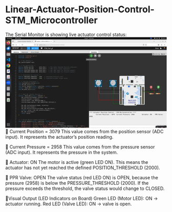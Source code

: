 # Linear-Actuator-Position-Control-STM_Microcontroller
The Serial Monitor is showing live actuator control status:
![image alt](https://github.com/mamtaborade/Linear-Actuator-Position-Control-STM_Microcontroller/blob/1f039ef1abb8b4a928e0ae5e20196f3975a1ab18/Task1/OP_1.png)
🔹 Current Position = 3079
    This value comes from the position sensor (ADC input).
    It represents the actuator’s position reading.
    
🔹 Current Pressure = 2958
    This value comes from the pressure sensor (ADC input).
    It represents the pressure in the system.
    
🔹 Actuator: ON
    The motor is active (green LED ON).
    This means the actuator has not yet reached the defined POSITION_THRESHOLD (2000).
    
🔹 PPR Valve: OPEN
    The valve status (red LED ON) is OPEN, because the pressure (2958) is below the PRESSURE_THRESHOLD (2000).
    If the pressure exceeds the threshold, the valve status would change to CLOSED.

🔹Visual Output (LED Indicators on Board)
  Green LED (Motor LED): ON → actuator running.
  Red LED (Valve LED): ON → valve is open.

